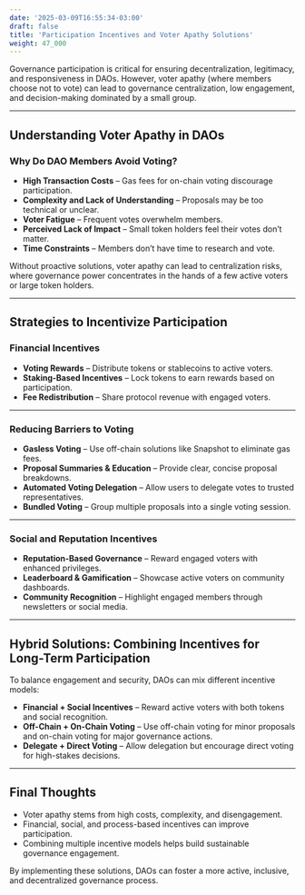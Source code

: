 ```yaml
---
date: '2025-03-09T16:55:34-03:00'
draft: false
title: 'Participation Incentives and Voter Apathy Solutions'
weight: 47_000
---
```


Governance participation is critical for ensuring decentralization, legitimacy, and responsiveness in DAOs. However, voter apathy (where members choose not to vote) can lead to governance centralization, low engagement, and decision-making dominated by a small group. 

---

## **Understanding Voter Apathy in DAOs**  

### **Why Do DAO Members Avoid Voting?**  

- **High Transaction Costs** – Gas fees for on-chain voting discourage participation.  
- **Complexity and Lack of Understanding** – Proposals may be too technical or unclear.  
- **Voter Fatigue** – Frequent votes overwhelm members.  
- **Perceived Lack of Impact** – Small token holders feel their votes don’t matter.  
- **Time Constraints** – Members don’t have time to research and vote.  

Without proactive solutions, voter apathy can lead to centralization risks, where governance power concentrates in the hands of a few active voters or large token holders.  

---

## **Strategies to Incentivize Participation**  

### **Financial Incentives**  

- **Voting Rewards** – Distribute tokens or stablecoins to active voters.  
- **Staking-Based Incentives** – Lock tokens to earn rewards based on participation.  
- **Fee Redistribution** – Share protocol revenue with engaged voters.  

---

### **Reducing Barriers to Voting**  

- **Gasless Voting** – Use off-chain solutions like Snapshot to eliminate gas fees.  
- **Proposal Summaries & Education** – Provide clear, concise proposal breakdowns.  
- **Automated Voting Delegation** – Allow users to delegate votes to trusted representatives.  
- **Bundled Voting** – Group multiple proposals into a single voting session.  

---

### **Social and Reputation Incentives**  

- **Reputation-Based Governance** – Reward engaged voters with enhanced privileges.  
- **Leaderboard & Gamification** – Showcase active voters on community dashboards.  
- **Community Recognition** – Highlight engaged members through newsletters or social media.  

---

## **Hybrid Solutions: Combining Incentives for Long-Term Participation**  

To balance engagement and security, DAOs can mix different incentive models:  

- **Financial + Social Incentives** – Reward active voters with both tokens and social recognition.  
- **Off-Chain + On-Chain Voting** – Use off-chain voting for minor proposals and on-chain voting for major governance actions.  
- **Delegate + Direct Voting** – Allow delegation but encourage direct voting for high-stakes decisions.  

---

## **Final Thoughts**  

- Voter apathy stems from high costs, complexity, and disengagement.
- Financial, social, and process-based incentives can improve participation.
- Combining multiple incentive models helps build sustainable governance engagement.

By implementing these solutions, DAOs can foster a more active, inclusive, and decentralized governance process.  

